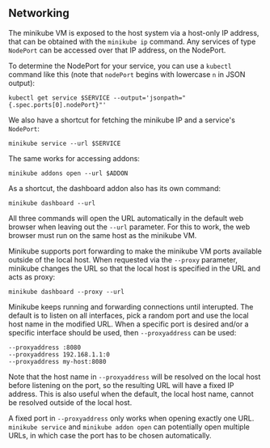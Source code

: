 ## Networking

The minikube VM is exposed to the host system via a host-only IP address, that can be obtained with the `minikube ip` command.
Any services of type `NodePort` can be accessed over that IP address, on the NodePort.

To determine the NodePort for your service, you can use a `kubectl` command like this (note that `nodePort` begins with lowercase `n` in JSON output):

`kubectl get service $SERVICE --output='jsonpath="{.spec.ports[0].nodePort}"'`

We also have a shortcut for fetching the minikube IP and a service's `NodePort`:

`minikube service --url $SERVICE`

The same works for accessing addons:

`minikube addons open --url $ADDON`

As a shortcut, the dashboard addon also has its own command:

`minikube dashboard --url`

All three commands will open the URL automatically in the default web
browser when leaving out the `--url` parameter. For this to work, the
web browser must run on the same host as the minikube VM.

Minikube supports port forwarding to make the minikube VM ports
available outside of the local host. When requested via the
``--proxy`` parameter, minikube changes the URL so
that the local host is specified in the URL and acts as proxy:

`minikube dashboard --proxy --url`

Minikube keeps running and forwarding connections until
interupted. The default is to listen on all interfaces, pick a random
port and use the local host name in the modified URL. When a specific
port is desired and/or a specific interface should be used, then
``--proxyaddress`` can be used:

```
--proxyaddress :8080
--proxyaddress 192.168.1.1:0
--proxyaddress my-host:8080
```

Note that the host name in ``--proxyaddress`` will be resolved on the
local host before listening on the port, so the resulting URL will
have a fixed IP address. This is also useful when the default, the
local host name, cannot be resolved outside of the local host.

A fixed port in `--proxyaddress` only works when opening exactly one
URL. `minikube service` and `minikube addon open` can potentially open
multiple URLs, in which case the port has to be chosen automatically.
